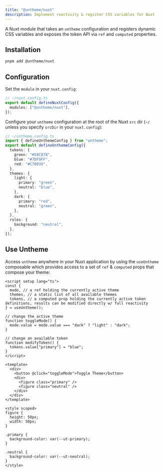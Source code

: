 ```yaml
---
title: "@untheme/nuxt"
description: Implement reactivity & register CSS variables for Nuxt
---
```


A Nuxt module that takes an `untheme` configuration and registers dynamic CSS variables and exposes the token API via `ref` and `computed` properties.

## Installation

```sh
pnpm add @untheme/nuxt
```

## Configuration

Set the `module` in your `nuxt.config`:

```ts
// ~/nuxt.config.ts
export default defineNuxtConfig({
  modules: ["@untheme/nuxt"],
});
```

Configure your `untheme` configuration at the root of the Nuxt `src` dir (`~/` unless you specify `srcDir` in your `nuxt.config`):

```ts
// ~/untheme.config.ts
import { defineUnthemeConfig } from "untheme";
export default defineUnthemeConfig({
  tokens: {
    green: "#50C878",
    blue: "#7DF9FF",
    red: "#C70039",
  },
  themes: {
    light: {
      primary: "green",
      neutral: "blue",
    },
    dark: {
      primary: "red",
      neutral: "green",
    },
  },
  roles: {
    background: "neutral",
  },
});
```

## Use Untheme

Access `untheme` anywhere in your Nuxt application by using the `useUntheme` composable which provides access to a set of `ref` & `computed` props that compose your theme:

```vue
<script setup lang="ts">
const {
  mode, // a ref holding the currently active theme
  themes, // a static list of all available themes
  tokens, // a computed prop holding the currently active token definitions, results can be modified directly w/ full reactivity
} = useUntheme();

// change the active theme
function toggleMode() {
  mode.value = mode.value === "dark" ? "light" : "dark";
}

// change an available token
function modifyToken() {
  tokens.value["primary"] = "blue";
}
</script>

<template>
  <div>
    <button @click="toggleMode">Toggle Theme</button>
    <div>
      <figure class="primary" />
      <figure class="neutral" />
    </div>
  </div>
</template>

<style scoped>
figure {
  height: 50px;
  width: 50px;
}

.primary {
  background-color: var(--ut-primary);
}

.neutral {
  background-color: var(--ut-neutral);
}
</style>
```
